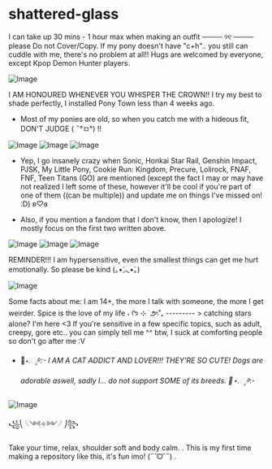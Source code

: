 # shattered-glass
I can take up 30 mins - 1 hour max when making an outfit ──── ୨୧ ──── please Do not Cover/Copy.
If my pony doesn't have "c+h".. you still can cuddle with me, there's no problem at all!! Hugs are welcomed by everyone, except Kpop Demon Hunter players.

![Image](https://github.com/user-attachments/assets/989fefe7-def0-4560-a589-ac36a8487579)

I AM HONOURED WHENEVER YOU WHISPER THE CROWN!! I try my best to shade perfectly, I installed Pony Town less than 4 weeks ago.
- Most of my ponies are old, so when you catch me with a hideous fit, DON'T JUDGE ( ˶°ㅁ°) !!


![Image](https://github.com/user-attachments/assets/797d0a64-90d5-4276-8c0b-420491164853) ![Image](https://github.com/user-attachments/assets/b9ee3c4b-19d9-4cf8-b69f-fd18a6ab90d5) ![Image](https://github.com/user-attachments/assets/7bbe2f79-da67-46ec-b036-be5443f5f04b)


- Yep, I go insanely crazy when Sonic, Honkai Star Rail, Genshin Impact, PJSK, My Little Pony, Cookie Run: Kingdom, Precure, Lolirock, FNAF, FNF, Teen Titans (GO) are mentioned (except the fact I may or may have not realized I left some of these, however it'll be cool if you're part of one of them ((can be multiple)) and update me on things I've missed on! :D) ʚ♡ɞ

- Also, if you mention a fandom that I don't know, then I apologize! I mostly focus on the first two written above.

![Image](https://github.com/user-attachments/assets/13108c6f-9428-435c-a72e-fbd5b437ddb2) ![Image](https://github.com/user-attachments/assets/91e59f6d-bfb0-429d-abd3-109488cc2955) ![Image](https://github.com/user-attachments/assets/fe37474d-280d-444a-9b22-2eec89aa3996)


REMINDER!!! I am hypersensitive, even the smallest things can get me hurt emotionally. So please be kind (｡•́︿•̀｡)


![Image](https://github.com/user-attachments/assets/135b3ceb-163f-489b-a29a-de2450489d4d)


Some facts about me: I am 14+, the more I talk with someone, the more I get weirder. Spice is the love of my life ˖ ᡣ𐭩 ⊹ ࣪  ౨ৎ˚₊  --------- > catching stars alone? I'm here <3 
If you're sensitive in a few specific topics, such as adult, creepy, gore etc.. you can simply tell me ^^ btw, I suck at comforting people so don't go after me :V

- 🪼⋆.ೃ࿔*:･ I AM A CAT ADDICT AND LOVER!!! THEY'RE SO CUTE! Dogs are adorable aswell, sadly I... do not support SOME of its breeds. 🪼⋆.ೃ࿔*:･


![Image](https://github.com/user-attachments/assets/6331ecea-2b1e-4489-ada1-23b44bd07fd2)


꧁⎝ 𓆩༺✧༻𓆪 ⎠꧂

Take your time, relax, shoulder soft and body calm.
. This is my first time making a repository like this, it's fun imo! (˶ˆᗜˆ˵) . 
